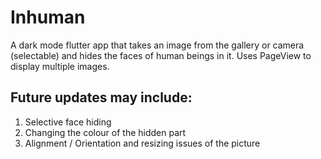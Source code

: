 # Inhuman

A dark mode flutter app that takes an image from the gallery or camera (selectable) and hides the faces of human beings in it.
Uses PageView to display multiple images.

## Future updates may include:
1. Selective face hiding
2. Changing the colour of the hidden part
3. Alignment / Orientation and resizing issues of the picture
